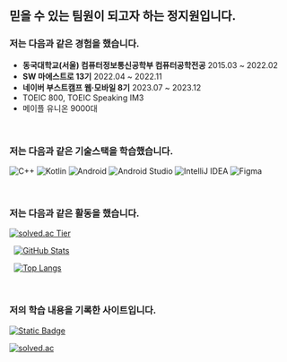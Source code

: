 <!--
**littlesam95/littlesam95** is a ✨ _special_ ✨ repository because its `README.md` (this file) appears on your GitHub profile.

Here are some ideas to get you started:

- 🔭 I’m currently working on ...
- 🌱 I’m currently learning ...
- 👯 I’m looking to collaborate on ...
- 🤔 I’m looking for help with ...
- 💬 Ask me about ...
- 📫 How to reach me: ...
- 😄 Pronouns: ...
- ⚡ Fun fact: ...
-->

## 믿을 수 있는 팀원이 되고자 하는 정지원입니다.

### 저는 다음과 같은 경험을 했습니다.
- **동국대학교(서울) 컴퓨터정보통신공학부 컴퓨터공학전공** 2015.03 ~ 2022.02
- **SW 마에스트로 13기** 2022.04 ~ 2022.11
- **네이버 부스트캠프 웹·모바일 8기** 2023.07 ~ 2023.12
- TOEIC 800, TOEIC Speaking IM3
- 메이플 유니온 9000대

&nbsp;

### 저는 다음과 같은 기술스택을 학습했습니다.
![C++](https://img.shields.io/badge/c++-%2300599C.svg?style=for-the-badge&logo=c%2B%2B&logoColor=white)
![Kotlin](https://img.shields.io/badge/kotlin-%237F52FF.svg?style=for-the-badge&logo=kotlin&logoColor=white)
![Android](https://img.shields.io/badge/Android-3DDC84?style=for-the-badge&logo=android&logoColor=white)
![Android Studio](https://img.shields.io/badge/Android%20Studio-3DDC84.svg?style=for-the-badge&logo=android-studio&logoColor=white)
![IntelliJ IDEA](https://img.shields.io/badge/IntelliJIDEA-000000.svg?style=for-the-badge&logo=intellij-idea&logoColor=white)
![Figma](https://img.shields.io/badge/figma-%23F24E1E.svg?style=for-the-badge&logo=figma&logoColor=white)

&nbsp;

### 저는 다음과 같은 활동을 했습니다.

[![solved.ac Tier](http://mazassumnida.wtf/api/v2/generate_badge?boj=littlesam95)](https://solved.ac/littlesam95)

&nbsp;
[![GitHub Stats](https://github-readme-stats.vercel.app/api?username=littlesam95&show_icons=true&theme={theme})](https://github.com/littlesam95/github-readme-stats)

&nbsp;
[![Top Langs](https://github-readme-stats.vercel.app/api/top-langs/?username=littlesam95&layout=compact)](https://github.com/littlesam95/github-readme-stats)

&nbsp;
### 저의 학습 내용을 기록한 사이트입니다.
<a href="https://littlesam95.tistory.com/">
  <img alt="Static Badge" src="https://img.shields.io/badge/Tistory-%2523D4D4D4.svg?style=flat&logo=blogger&logoColor=white&labelColor=black&color=black&link=https%3A%2F%2Flittlesam95.tistory.com%2F">
</a>

[![solved.ac](http://mazassumnida.wtf/api/mini/generate_badge?boj=littlesam95)](https://solved.ac/littlesam95)
